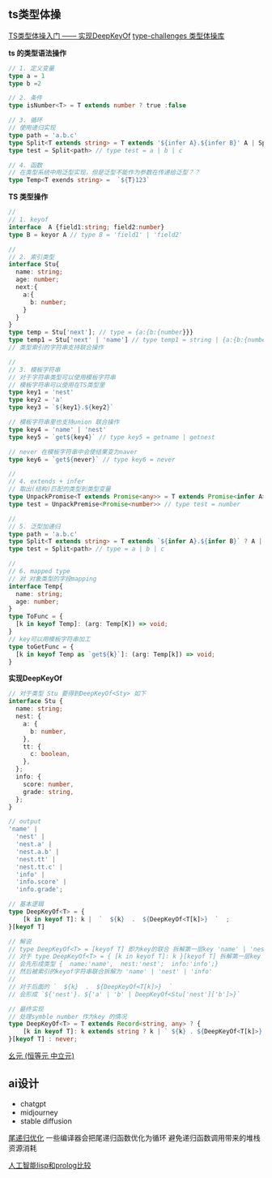## ts类型体操
[TS类型体操入门 —— 实现DeepKeyOf](https://zhuanlan.zhihu.com/p/471779034)
[type-challenges 类型体操库](https://github.com/type-challenges/type-challenges/blob/main/README.md)


**ts 的类型语法操作**
```ts
// 1. 定义变量
type a = 1
type b =2

// 2. 条件
type isNumber<T> = T extends number ? true :false

// 3. 循环
// 使用递归实现
type path = 'a.b.c'
type Split<T extends string> = T extends '${infer A}.${infer B}' A | Split<B> : T
type test = Split<path> // type test = a | b | c

// 4. 函数
// 在类型系统中用泛型实现，但是泛型不能作为参数在传递给泛型？？
type Temp<T exends string> =  `${T}123`
```

**TS 类型操作**
```ts
//
// 1. keyof
interface  A {field1:string; field2:number}
type B = keyor A // type B = 'field1' | 'field2'

//
// 2. 索引类型
interface Stu{
  name: string;
  age: number;
  next:{
    a:{
      b: number;
    }
  }
}
type temp = Stu['next']; // type = {a:{b:{number}}}
type temp1 = Stu['next' | 'name'] // type temp1 = string | {a:{b:{number}}}
// 类型索引的字符串支持联合操作

//
// 3. 模板字符串
// 对于字符串类型可以使用模板字符串
// 模板字符串可以使用在TS类型里
type key1 = 'nest'
type key2 = 'a'
type key3 = `${key1}.${key2}`

// 模板字符串里也支持union 联合操作
type key4 = 'name' | 'nest'
type key5 = `get${key4}` // type key5 = getname | getnest

// never 在模板字符串中会使结果变为naver
type key6 = `get${never}` // type key6 = never

//
// 4. extends + infer
// 取出(结构)匹配的类型到类型变量
type UnpackPromise<T extends Promise<any>> = T extends Promise<infer A> ? A : naver
type test = UnpackPremise<Promise<number>> // type test = number

// 
// 5. 泛型加递归
type path = 'a.b.c'
type Split<T extends string> = T extends `${infer A}.${infer B}` ? A | Split<B> : T;
type test = Split<path> // type = a | b | c

// 
// 6. mapped type
// 对 对象类型的字段mapping
interface Temp{
  name: string;
  age: number;
}
type ToFunc = {
  [k in keyof Temp]: (arg: Temp[K]) => void;
}
// key可以用模板字符串加工
type toGetFunc = {
  [k in keyof Temp as `get${k}`]: (arg: Temp[k]) => void;
}
```

**实现DeepKeyOf**  
```ts
// 对于类型 Stu 要得到DeepKeyOf<Sty> 如下
interface Stu {
  name: string;
  nest: {
    a: {
      b: number,
    },
    tt: {
      c: boolean,
    },
  };
  info: {
    score: number,
    grade: string,
  };
}

// output
'name' |
  'nest' |
  'nest.a' |
  'nest.a.b' |
  'nest.tt' |
  'nest.tt.c' |
  'info' |
  'info.score' |
  'info.grade';

// 基本逻辑
type DeepKeyOf<T> = {
    [k in keyof T]: k |  `  ${k}  .  ${DeepKeyOf<T[k]>}  `  ;
}[keyof T]

// 解说
// type DeepKeyOf<T> = [keyof T] 即为key的联合 拆解第一层key 'name' | 'nest' | 'info'
// 对于 type DeepKeyOf<T> = { [k in keyof T]: k }[keyof T] 拆解第一层key
// 会先形成类型 {  name:'name',  nest:'nest';  info:'info';}
// 然后被索引的keyof字符串联合拆解为 'name' | 'nest' | 'info'
//
// 对于后面的 `  ${k}  .  ${DeepKeyOf<T[k]>}  `
// 会形成 `${'nest'}. ${'a' | 'b' | DeepKeyOf<Stu['nest']['b']>}`

// 最终实现
// 处理symble number 作为key 的情况
type DeepKeyOf<T> = T extends Record<string, any> ? {
    [k in keyof T]: k extends string ? k | ` ${k} . ${DeepKeyOf<T[k]>} `  : never ;
}[keyof T] : never;
```

[幺元 (恒等元 中立元)](https://zh.wikipedia.org/zh-cn/%E5%96%AE%E4%BD%8D%E5%85%83)

## ai设计
- chatgpt
- midjourney
- stable diffusion

[尾递归优化](https://zhuanlan.zhihu.com/p/24305359)
一些编译器会把尾递归函数优化为循环 避免递归函数调用带来的堆栈资源消耗

[人工智能lisp和prolog比较](https://blog.csdn.net/fdbvm/article/details/84937970)
